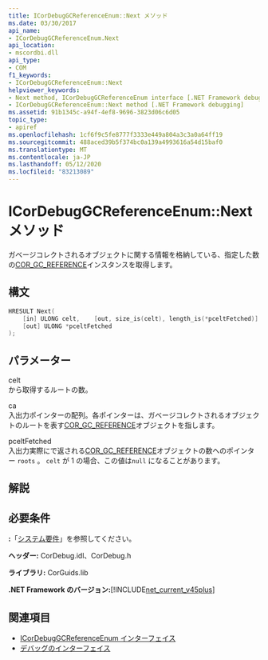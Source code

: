 ```yaml
---
title: ICorDebugGCReferenceEnum::Next メソッド
ms.date: 03/30/2017
api_name:
- ICorDebugGCReferenceEnum.Next
api_location:
- mscordbi.dll
api_type:
- COM
f1_keywords:
- ICorDebugGCReferenceEnum::Next
helpviewer_keywords:
- Next method, ICorDebugGCReferenceEnum interface [.NET Framework debugging]
- ICorDebugGCReferenceEnum::Next method [.NET Framework debugging]
ms.assetid: 91b1345c-a94f-4ef8-9696-3823d06c6d05
topic_type:
- apiref
ms.openlocfilehash: 1cf6f9c5fe8777f3333e449a804a3c3a0a64ff19
ms.sourcegitcommit: 488aced39b5f374bc0a139a4993616a54d15baf0
ms.translationtype: MT
ms.contentlocale: ja-JP
ms.lasthandoff: 05/12/2020
ms.locfileid: "83213089"
---
```

# <a name="icordebuggcreferenceenumnext-method"></a>ICorDebugGCReferenceEnum::Next メソッド
ガベージコレクトされるオブジェクトに関する情報を格納している、指定した数の[COR_GC_REFERENCE](cor-gc-reference-structure.md)インスタンスを取得します。  
  
## <a name="syntax"></a>構文  
  
```cpp  
HRESULT Next(  
    [in] ULONG celt,    [out, size_is(celt), length_is(*pceltFetched)] COR_GC_REFERENCE roots[],
    [out] ULONG *pceltFetched  
);  
```  
  
## <a name="parameters"></a>パラメーター  
 celt  
 から取得するルートの数。  
  
 ca  
 入出力ポインターの配列。各ポインターは、ガベージコレクトされるオブジェクトのルートを表す[COR_GC_REFERENCE](cor-gc-reference-structure.md)オブジェクトを指します。  
  
 pceltFetched  
 入出力実際にで返される[COR_GC_REFERENCE](cor-gc-reference-structure.md)オブジェクトの数へのポインター `roots` 。 `celt` が 1 の場合、この値は`null` になることがあります。  
  
## <a name="remarks"></a>解説  
  
## <a name="requirements"></a>必要条件  
 **:**「[システム要件](../../get-started/system-requirements.md)」を参照してください。  
  
 **ヘッダー:** CorDebug.idl、CorDebug.h  
  
 **ライブラリ:** CorGuids.lib  
  
 **.NET Framework のバージョン:**[!INCLUDE[net_current_v45plus](../../../../includes/net-current-v45plus-md.md)]  
  
## <a name="see-also"></a>関連項目

- [ICorDebugGCReferenceEnum インターフェイス](icordebuggcreferenceenum-interface.md)
- [デバッグのインターフェイス](debugging-interfaces.md)
